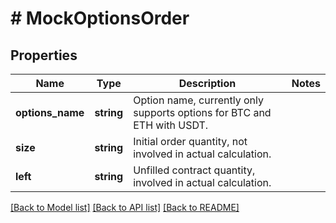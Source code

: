 # # MockOptionsOrder

## Properties

Name | Type | Description | Notes
------------ | ------------- | ------------- | -------------
**options_name** | **string** | Option name, currently only supports options for BTC and ETH with USDT. | 
**size** | **string** | Initial order quantity, not involved in actual calculation. | 
**left** | **string** | Unfilled contract quantity, involved in actual calculation. | 

[[Back to Model list]](../../README.md#documentation-for-models) [[Back to API list]](../../README.md#documentation-for-api-endpoints) [[Back to README]](../../README.md)
